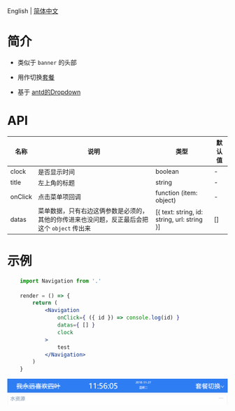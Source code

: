 English | [简体中文](./README-zh_CN.md)

# 简介

- 类似于 `banner` 的头部

- 用作切换[套餐](http://www.baidu.com)

- 基于 [antd的Dropdown](https://ant.design/components/dropdown-cn/)
  
# API  

| 名称 | 说明 | 类型 | 默认值 |
| --- | --- | --- | --- |
| clock | 是否显示时间 | boolean | - |
| title | 左上角的标题 | string | - |
| onClick | 点击菜单项回调 | function (item: object) | - |
| datas | 菜单数据，只有右边这俩参数是必须的，其他的你传进来也没问题，反正最后会把这个 `object` 传出来 | [{ text: string, id: string, url: string }] | [] |

# 示例

``` jsx
    import Navigation from '.'

    render = () => {
        return (
            <Navigation
                onClick={ ({ id }) => console.log(id) }
                datas={ [] }
                clock
            >
                test
            </Navigation>
        )
    }
```

![img](../../../docs/img/Navigation.gif)
